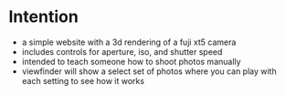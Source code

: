 # Intention
* a simple website with a 3d rendering of a fuji xt5 camera
* includes controls for aperture, iso, and shutter speed
* intended to teach someone how to shoot photos manually
* viewfinder will show a select set of photos where you can play with each setting to see how it works
